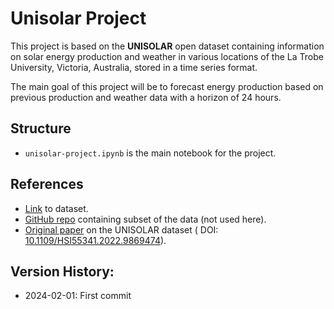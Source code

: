 # Unisolar Project
This project is based on the **UNISOLAR** open dataset containing information on solar energy production and weather in various locations of the La Trobe University, Victoria, Australia, stored in a time series format.

The main goal of this project will be to forecast energy production based on previous production and weather data with a horizon of 24 hours.

## Structure
- `unisolar-project.ipynb` is the main notebook for the project.

## References
 - [Link](https://www.kaggle.com/datasets/cdaclab/unisolar/data) to dataset.
 - [GitHub repo](https://github.com/CDAC-lab/UNISOLAR/tree/main) containing subset of the data (not used here).
 - [Original paper](https://ieeexplore.ieee.org/document/9869474) on the UNISOLAR dataset (
    DOI: [10.1109/HSI55341.2022.9869474](https://ieeexplore.ieee.org/document/9869474)).

## Version History:
 - 2024-02-01: First commit